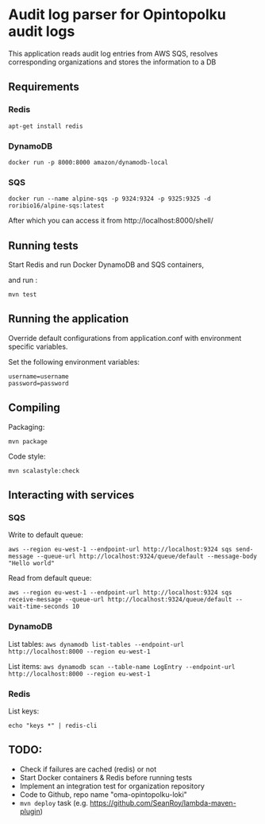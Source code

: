 # Audit log parser for Opintopolku audit logs

This application reads audit log entries from AWS SQS, 
resolves corresponding organizations and stores the information to a DB

## Requirements

### Redis

`apt-get install redis`

### DynamoDB

`docker run -p 8000:8000 amazon/dynamodb-local`

### SQS

`docker run --name alpine-sqs -p 9324:9324 -p 9325:9325 -d roribio16/alpine-sqs:latest`

After which you can access it from http://localhost:8000/shell/
   
## Running tests

Start Redis and run Docker DynamoDB and SQS containers, 

and run :

```
mvn test
```

## Running the application

Override default configurations from application.conf with environment specific variables.

Set the following environment variables: 
```
username=username
password=password
```

## Compiling

Packaging:

`mvn package`

Code style:

`mvn scalastyle:check`

## Interacting with services

### SQS

Write to default queue:

`aws --region eu-west-1 --endpoint-url http://localhost:9324 sqs send-message --queue-url http://localhost:9324/queue/default --message-body "Hello world"`

Read from default queue:

`aws --region eu-west-1 --endpoint-url http://localhost:9324 sqs receive-message --queue-url http://localhost:9324/queue/default --wait-time-seconds 10`


### DynamoDB

List tables:
`aws dynamodb list-tables --endpoint-url http://localhost:8000 --region eu-west-1`

List items:
 `aws dynamodb scan --table-name LogEntry --endpoint-url http://localhost:8000 --region eu-west-1`


### Redis

List keys:

`echo "keys *" | redis-cli`

## TODO:

   * Check if failures are cached (redis) or not
   * Start Docker containers & Redis before running tests
   * Implement an integration test for organization repository
   * Code to Github, repo name "oma-opintopolku-loki"
   * `mvn deploy` task (e.g. https://github.com/SeanRoy/lambda-maven-plugin)

